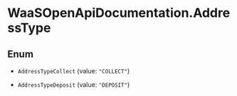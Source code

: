 # WaaSOpenApiDocumentation.AddressType

## Enum


* `AddressTypeCollect` (value: `"COLLECT"`)

* `AddressTypeDeposit` (value: `"DEPOSIT"`)


